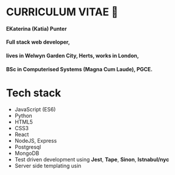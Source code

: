 # CURRICULUM VITAE :page_facing_up:
#### EKaterina (Katia) Punter
#### Full stack web developer,
#### lives in Welwyn Garden City, Herts, works in London,
#### BSc in Computerised Systems (Magna Cum Laude), PGCE.
#
# Tech stack
* JavaScript (ES6)
* Python
* HTML5
* CSS3
* React
* NodeJS, Express
* Postgresql
* MongoDB
* Test driven development using **Jest**, **Tape**, **Sinon**, **Istnabul/nyc**
* Server side templating usin
